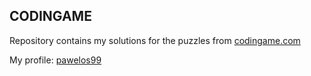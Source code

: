 ## CODINGAME
Repository contains my solutions for the puzzles from [codingame.com](https://www.codingame.com)

My profile: [pawelos99](https://www.codingame.com/profile/1efe3559821293509bca547f3b719b0c454079)